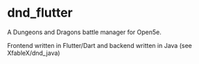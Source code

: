 # dnd_flutter

A Dungeons and Dragons battle manager for Open5e.

Frontend written in Flutter/Dart and backend written in Java (see XfableX/dnd_java)
